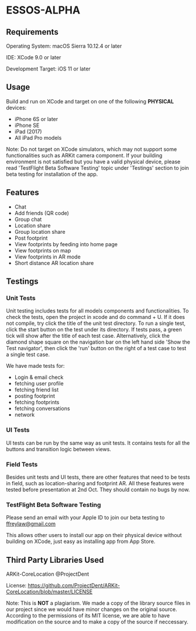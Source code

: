 # ESSOS-ALPHA

## Requirements

Operating System: macOS Sierra 10.12.4 or later

IDE: XCode 9.0 or later

Development Target: iOS 11 or later

## Usage

Build and run on XCode and target on one of the following <b>PHYSICAL</b> devices:
* iPhone 6S or later
* iPhone SE
* iPad (2017)
* All iPad Pro models

Note: Do not target on XCode simulators, which may not support some functionalities such as ARKit camera component. If your building environment is not satisfied but you have a valid physical device, please read 'TestFlight Beta Software Testing' topic under 'Testings' section to join beta testing for installation of the app.


## Features

* Chat
* Add friends (QR code)
* Group chat
* Location share
* Group location share
* Post footprint
* View footprints by feeding into home page
* View footprints on map
* View footprints in AR mode
* Short distance AR location share


## Testings

### Unit Tests

Unit testing includes tests for all models components and functionalities. To check the tests, open the project in xcode and do command + U. If it does not compile, try click the title of the unit test directory. To run a single test, click the start button on the test under its directory. If tests pass, a green tick will show after the title of each test case. Alternatively, click the diamond shape square on the navigation bar on the left hand side 'Show the Test navigator', then click the 'run' button on the right of a test case to test a single test case.

We have made tests for:

- Login & email check
- fetching user profile
- fetching friend list
- posting footprint
- fetching footprints
- fetching conversations
- network


### UI Tests

UI tests can be run by the same way as unit tests. It contains tests for all the buttons and transition logic between views.

### Field Tests

Besides unit tests and UI tests, there are other features that need to be tests in field, such as location-sharing and footprint AR. All these features were tested before presentation at 2nd Oct. They should contain no bugs by now.

### TestFlight Beta Software Testing
Please send an email with your Apple ID to join our beta testing to ffreylaw@gmail.com

This allows other users to install our app on their physical device without building on XCode, just easy as installing app from App Store.

## Third Party Libraries Used
ARKit-CoreLocation @ProjectDent

License: https://github.com/ProjectDent/ARKit-CoreLocation/blob/master/LICENSE

Note: This is <b>NOT</b> a plagiarism. We made a copy of the library source files in our project since we would have minor changes on the original source. According to the permissions of its MIT license, we are able to have modification on the source and to make a copy of the source if neccessary. 



